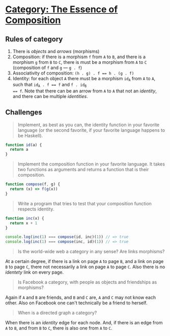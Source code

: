 # [Category: The Essence of Composition](http://bartoszmilewski.com/2014/11/04/category-the-essence-of-composition/)


## Rules of category

 1. There is _objects_ and _arrows_ (morphisms)
 2. Composition: if there is a morphism `f` from `A` to `B`, and there is a morphism `g` from `B` to `C`, there is must be a morphism from `A` to `C` (composition of `f` and `g` — `g . f`)
 3. Associativity of composition: `(h . g) . f == h . (g . f)`
 4. Identity: for each object `A` there must be a morphism <code>id<sub>A</sub></code> from `A` to `A`, such that <code>id<sub>A</sub> . f == f</code> and <code>f . id<sub>B</sub> == f</code>. Note that there can be an arrow from `A` to `A` that not an _identity_, and there can be multiple _identities_.



## Challenges

> Implement, as best as you can, the identity function in your favorite language (or the second favorite, if your favorite language happens to be Haskell).

```js
function id(a) {
  return a
}
```


> Implement the composition function in your favorite language. It takes two functions as arguments and returns a function that is their composition.

```js
function compose(f, g) {
  return (x) => f(g(x))
}
```


> Write a program that tries to test that your composition function respects identity.

```js
function inc(x) {
  return x + 1
}

console.log(inc(1) === compose(id, inc)(1)) // => true
console.log(inc(1) === compose(inc, id)(1)) // => true
```


> Is the world-wide web a category in any sense? Are links morphisms?

At a certain degree, if there is a link on page `A` to page `B`, and a link on page `B` to page `C`, there not necessarily a link on page `A` to page `C`. Also there is no _identety_ link on every page.


> Is Facebook a category, with people as objects and friendships as morphisms?

Again if `A` and `B` are friends, and `B` and `C` are, `A` and `C` may not know each other. Also on Facebook one can't technically be a friend to herself.


> When is a directed graph a category?

When there is an _identity_ edge for each node. And, if there is an edge from `A` to `B`, and from `B` to `C`, there is also one from `A` to `C`.
